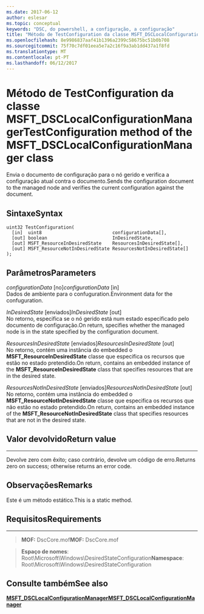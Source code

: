 ```yaml
---
ms.date: 2017-06-12
author: eslesar
ms.topic: conceptual
keywords: "DSC, do powershell, a configuração, a configuração"
title: "Método de TestConfiguration da classe MSFT_DSCLocalConfigurationManager"
ms.openlocfilehash: 8e9986837aaf41b1396a2399c58675bc51b0b708
ms.sourcegitcommit: 75f70c7df01eea5e7a2c16f9a3ab1dd437a1f8fd
ms.translationtype: MT
ms.contentlocale: pt-PT
ms.lasthandoff: 06/12/2017
---
```

# <a name="testconfiguration-method-of-the-msftdsclocalconfigurationmanager-class"></a><span data-ttu-id="7a0b6-103">Método de TestConfiguration da classe MSFT_DSCLocalConfigurationManager</span><span class="sxs-lookup"><span data-stu-id="7a0b6-103">TestConfiguration method of the MSFT_DSCLocalConfigurationManager class</span></span>

<span data-ttu-id="7a0b6-104">Envia o documento de configuração para o nó gerido e verifica a configuração atual contra o documento.</span><span class="sxs-lookup"><span data-stu-id="7a0b6-104">Sends the configuration document to the managed node and verifies the current configuration against the document.</span></span>

<a name="syntax"></a><span data-ttu-id="7a0b6-105">Sintaxe</span><span class="sxs-lookup"><span data-stu-id="7a0b6-105">Syntax</span></span>
------

```mof
uint32 TestConfiguration(
  [in]  uint8                          configurationData[],
  [out] boolean                        InDesiredState,
  [out] MSFT_ResourceInDesiredState    ResourcesInDesiredState[],
  [out] MSFT_ResourceNotInDesiredState ResourcesNotInDesiredState[]
);
```

<a name="parameters"></a><span data-ttu-id="7a0b6-106">Parâmetros</span><span class="sxs-lookup"><span data-stu-id="7a0b6-106">Parameters</span></span>
----------

<span data-ttu-id="7a0b6-107">*configurationData* \[no\]</span><span class="sxs-lookup"><span data-stu-id="7a0b6-107">*configurationData* \[in\]</span></span>  
<span data-ttu-id="7a0b6-108">Dados de ambiente para o confuguration.</span><span class="sxs-lookup"><span data-stu-id="7a0b6-108">Environment data for the confuguration.</span></span>

<span data-ttu-id="7a0b6-109">*InDesiredState* \[enviados\]</span><span class="sxs-lookup"><span data-stu-id="7a0b6-109">*InDesiredState* \[out\]</span></span>  
<span data-ttu-id="7a0b6-110">No retorno, especifica se o nó gerido está num estado especificado pelo documento de configuração.</span><span class="sxs-lookup"><span data-stu-id="7a0b6-110">On return, specifies whether the managed node is in the state specified by the configuration document.</span></span>

<span data-ttu-id="7a0b6-111">*ResourcesInDesiredState* \[enviados\]</span><span class="sxs-lookup"><span data-stu-id="7a0b6-111">*ResourcesInDesiredState* \[out\]</span></span>  
<span data-ttu-id="7a0b6-112">No retorno, contém uma instância do embedded o **MSFT_ResourceInDesiredState** classe que especifica os recursos que estão no estado pretendido.</span><span class="sxs-lookup"><span data-stu-id="7a0b6-112">On return, contains an embedded instance of the **MSFT_ResourceInDesiredState** class that specifies resources that are in the desired state.</span></span>

<span data-ttu-id="7a0b6-113">*ResourcesNotInDesiredState* \[enviados\]</span><span class="sxs-lookup"><span data-stu-id="7a0b6-113">*ResourcesNotInDesiredState* \[out\]</span></span>  
<span data-ttu-id="7a0b6-114">No retorno, contém uma instância do embedded o **MSFT_ResourceNotInDesiredState** classe que especifica os recursos que não estão no estado pretendido.</span><span class="sxs-lookup"><span data-stu-id="7a0b6-114">On return, contains an embedded instance of the **MSFT_ResourceNotInDesiredState** class that specifies resources that are not in the desired state.</span></span>

## <a name="return-value"></a><span data-ttu-id="7a0b6-115">Valor devolvido</span><span class="sxs-lookup"><span data-stu-id="7a0b6-115">Return value</span></span>
------------

<span data-ttu-id="7a0b6-116">Devolve zero com êxito; caso contrário, devolve um código de erro.</span><span class="sxs-lookup"><span data-stu-id="7a0b6-116">Returns zero on success; otherwise returns an error code.</span></span>

## <a name="remarks"></a><span data-ttu-id="7a0b6-117">Observações</span><span class="sxs-lookup"><span data-stu-id="7a0b6-117">Remarks</span></span>

<span data-ttu-id="7a0b6-118">Este é um método estático.</span><span class="sxs-lookup"><span data-stu-id="7a0b6-118">This is a static method.</span></span>

## <a name="requirements"></a><span data-ttu-id="7a0b6-119">Requisitos</span><span class="sxs-lookup"><span data-stu-id="7a0b6-119">Requirements</span></span>
------------
><span data-ttu-id="7a0b6-120">**MOF:** DscCore.mof</span><span class="sxs-lookup"><span data-stu-id="7a0b6-120">**MOF:** DscCore.mof</span></span>

><span data-ttu-id="7a0b6-121">**Espaço de nomes**: Root\Microsoft\Windows\DesiredStateConfiguration</span><span class="sxs-lookup"><span data-stu-id="7a0b6-121">**Namespace**: Root\Microsoft\Windows\DesiredStateConfiguration</span></span>


## <a name="see-also"></a><span data-ttu-id="7a0b6-122">Consulte também</span><span class="sxs-lookup"><span data-stu-id="7a0b6-122">See also</span></span>


[<span data-ttu-id="7a0b6-123">**MSFT_DSCLocalConfigurationManager**</span><span class="sxs-lookup"><span data-stu-id="7a0b6-123">**MSFT_DSCLocalConfigurationManager**</span></span>](msft-dsclocalconfigurationmanager.md)


 

 



